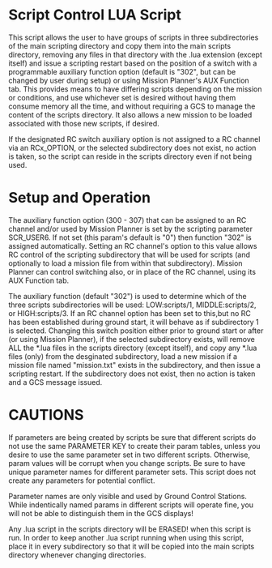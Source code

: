 # Script Control LUA Script

This script allows the user to have groups of scripts in three subdirectories of the main scripting directory and copy them into the main scripts directory, removing any files in that directory with the .lua extension (except itself) and issue a scripting restart based on the position of a switch with a programmable auxiliary function option (default is "302", but can be changed by user during setup) or using Mission Planner's AUX Function tab. This provides means to have differing scripts depending on the mission or conditions, and use whichever set is desired without having them consume memory all the time, and without requiring a GCS to manage the content of the scripts directory. It also allows a new mission to be loaded associated with those new scripts, if desired.

If the designated RC switch auxiliary option is not assigned to a RC channel via an RCx_OPTION, or the selected subdirectory does not exist, no action is taken, so the script can reside in the scripts directory even if not being used.

# Setup and Operation

The auxiliary function option (300 - 307) that can be assigned to an RC channel and/or used by Mission Planner is set by the scripting parameter SCR_USER6. If not set (this param's default is "0") then function "302" is assigned automatically. Setting an RC channel's option to this value allows RC control of the scripting subdirectory that will be used for scripts (and optionally to load a mission file from within that subdirectory). Mission Planner can control switching also, or in place of the RC channel, using its AUX Function tab.

The auxiliary function (default "302") is used to determine which of the three scripts subdirectories will be used: LOW:scripts/1, MIDDLE:scripts/2, or HIGH:scripts/3. If an RC channel option has been set to this,but no RC has been established during ground start, it will behave as if subdirectory 1 is selected. Changing this switch position either prior to ground start or after (or using Mission Planner), if the selected subdirectory exists, will remove ALL the *.lua files in the scripts directory (except itself), and copy any *.lua files (only) from the desginated subdirectory, load a new mission if a mission file named "mission.txt" exists in the subdirectory, and then issue a scripting restart. If the subdirectory does not exist, then no action is taken and a GCS message issued.

# CAUTIONS

If parameters are being created by scripts be sure that different scripts do not use the same PARAMETER KEY to create their param tables, unless you desire to use the same parameter set in two different scripts. Otherwise, param values will be corrupt when you change scripts.
Be sure to have unique parameter names for different parameter sets. This script does not create any parameters for potential conflict.

Parameter names are only visible and used by Ground Control Stations. While indentically named params in different scripts will operate fine, you will not be able to distinguish them in the GCS displays!

Any .lua script in the scripts directory will be ERASED! when this script is run. In order to keep another .lua script running when using this script, place it in every subdirectory so that it will be copied into the main scripts directory whenever changing directories.


